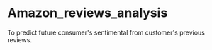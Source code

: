 # Amazon_reviews_analysis
To predict future consumer's sentimental from customer's previous reviews.
